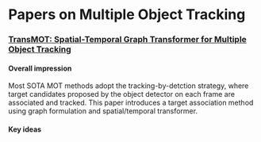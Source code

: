 # Papers on Multiple Object Tracking

### [TransMOT: Spatial-Temporal Graph Transformer for Multiple Object Tracking](https://arxiv.org/pdf/2104.00194v2.pdf)

#### Overall impression

Most SOTA MOT methods adopt the tracking-by-detction strategy, where target candidates proposed by the object detector on each frame are associated and tracked. This paper introduces a target association method using graph formulation and spatial/temporal transformer. 

#### Key ideas